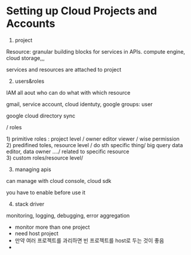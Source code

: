 # Setting up Cloud Projects and Accounts

1. project

Resource: granular building blocks for services in APIs. compute engine, cloud storage,,,

services and resources are attached to project

2. users&roles

IAM all aout who can do what with which resource

gmail, service account, cloud identuty, google groups: user

google cloud directory sync

/ roles

1\) primitive roles : project level / owner editor viewer / wise permission  
2\) predifined toles, resource level / do sth specific thing/ big query data editor, data owner ..../ related to specific resource  
3\) custom roles/resource level/



3. managing apis

can manage with cloud console, cloud sdk

you have to enable before use it

4. stack driver

monitoring, logging, debugging, error aggregation

* monitor more than one project
* need host project 
* 만약 여러 프로젝트를 과리하면 빈 프로젝트를 host로 두는 것이 좋음
* 
